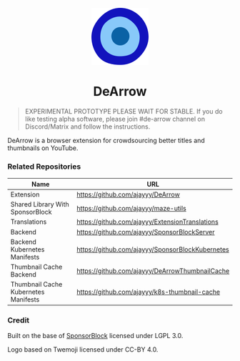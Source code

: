 <p align="center">
  <a href="https://dearrow.ajay.app"><img src="public/icons/logo-128.png" alt="Logo"></img></a>
</p>

<h1 align="center">DeArrow</h1>

> EXPERIMENTAL PROTOTYPE PLEASE WAIT FOR STABLE. If you do like testing alpha software, please join #de-arrow channel on Discord/Matrix and follow the instructions.

DeArrow is a browser extension for crowdsourcing better titles and thumbnails on YouTube.

### Related Repositories

| Name | URL |
| --- | --- |
| Extension | https://github.com/ajayyy/DeArrow |
| Shared Library With SponsorBlock | https://github.com/ajayyy/maze-utils |
| Translations | https://github.com/ajayyy/ExtensionTranslations |
| Backend | https://github.com/ajayyy/SponsorBlockServer |
| Backend Kubernetes Manifests | https://github.com/ajayyy/SponsorBlockKubernetes |
| Thumbnail Cache Backend | https://github.com/ajayyy/DeArrowThumbnailCache |
| Thumbnail Cache Kubernetes Manifests | https://github.com/ajayyy/k8s-thumbnail-cache |

### Credit

Built on the base of [SponsorBlock](https://github.com/ajayyy/SponsorBlock) licensed under LGPL 3.0.

Logo based on Twemoji licensed under CC-BY 4.0.